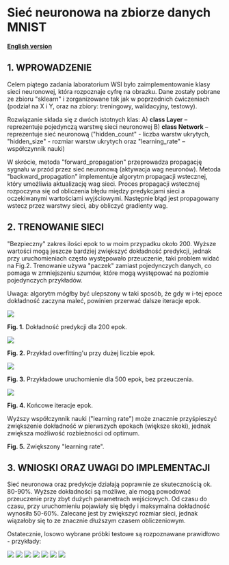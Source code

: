 # Sieć neuronowa na zbiorze danych MNIST

**[English version](README.md)**

## 1. WPROWADZENIE

Celem piątego zadania laboratorium WSI było zaimplementowanie klasy sieci neuronowej, która rozpoznaje cyfrę na obrazku. Dane zostały pobrane ze zbioru "sklearn" i zorganizowane tak jak w poprzednich ćwiczeniach (podział na X i Y, oraz na zbiory: treningowy, walidacyjny, testowy).

Rozwiązanie składa się z dwóch istotnych klas:
A) **class Layer** – reprezentuje pojedynczą warstwę sieci neuronowej
B) **class Network** – reprezentuje sieć neuronową
("hidden_count" - liczba warstw ukrytych, "hidden_size" - rozmiar warstw ukrytych oraz "learning_rate" – współczynnik nauki)

W skrócie, metoda "forward_propagation" przeprowadza propagację sygnału w przód przez sieć neuronową (aktywacja wag neuronów). Metoda "backward_propagation" implementuje algorytm propagacji wstecznej, który umożliwia aktualizację wag sieci. Proces propagacji wstecznej rozpoczyna się od obliczenia błędu między predykcjami sieci a oczekiwanymi wartościami wyjściowymi. Następnie błąd jest propagowany wstecz przez warstwy sieci, aby obliczyć gradienty wag.

## 2. TRENOWANIE SIECI

"Bezpieczny" zakres ilości epok to w moim przypadku około 200. Wyższe wartości mogą jeszcze bardziej zwiększyć dokładność predykcji, jednak przy uruchomieniach często występowało przeuczenie, taki problem widać na Fig.2. Trenowanie używa "paczek" zamiast pojedynczych danych, co pomaga w zmniejszeniu szumów, które mogą występować na poziomie pojedynczych przykładów.

Uwaga: algorytm mógłby być ulepszony w taki sposób, że gdy w i-tej epoce dokładność zaczyna maleć, powinien przerwać dalsze iteracje epok.

![](img/fig_1.png)

**Fig. 1.** Dokładność predykcji dla 200 epok.

![](img/fig_2.png)

**Fig. 2.** Przykład overfitting'u przy dużej liczbie epok.

![](img/fig_3.png)

**Fig. 3.** Przykładowe uruchomienie dla 500 epok, bez przeuczenia.

![](img/fig_4.png)

**Fig. 4.** Końcowe iteracje epok.

Wyższy współczynnik nauki ("learning rate") może znacznie przyśpieszyć zwiększenie dokładność w pierwszych epokach (większe skoki), jednak zwiększa możliwość rozbieżności od optimum.

**Fig. 5.** Zwiększony "learning rate".

## 3. WNIOSKI ORAZ UWAGI DO IMPLEMENTACJI

Sieć neuronowa oraz predykcje działają poprawnie ze skutecznością ok. 80-90%. Wyższe dokładności są możliwe, ale mogą powodować przeuczenie przy zbyt dużych parametrach wejściowych. Od czasu do czasu, przy uruchomieniu pojawiały się błędy i maksymalna dokładność wynosiła 50-60%. Zalecane jest by zwiększyć rozmiar sieci, jednak wiązałoby się to ze znacznie dłuższym czasem obliczeniowym.

Ostatecznie, losowo wybrane próbki testowe są rozpoznawane prawidłowo - przykłady:

![](img/fig_5.png)
![](img/fig_6.png)
![](img/fig_7.png)
![](img/fig_8.png)
![](img/fig_9.png)
![](img/fig_10.png)
![](img/fig_11.png)